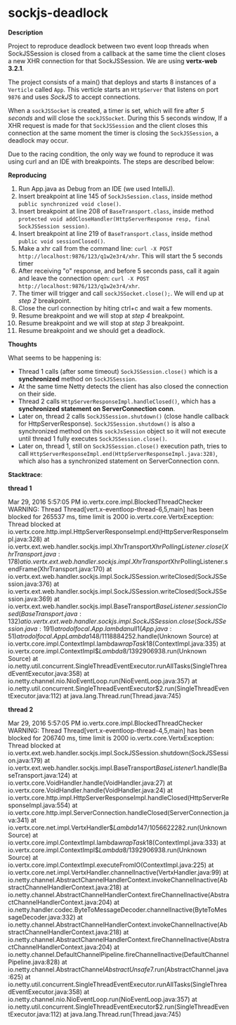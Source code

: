 # sockjs-deadlock

**Description** 

Project to reproduce deadlock between two event loop threads when SockJSSession is closed from a callback at the same time the client closes a new XHR connection for that SockJSSession. We are using **vertx-web 3.2.1**.

The project consists of a main() that deploys and starts 8 instances of a ``Verticle`` called ``App``. This verticle starts an ``HttpServer`` that listens on port ``9876`` and uses *SockJS* to accept connections.

When a ``sockJSSocket`` is created, a timer is set, which will fire after *5 seconds* and will close the ``sockJSSocket``.
During this 5 seconds window, If a XHR request is made for that ``SockJSSession`` and the client closes this connection at the same moment the timer is closing the ``SockJSSession``, a deadlock may occur.

Due to the racing condition, the only way we found to reproduce it was using curl and an IDE with breakpoints. The steps are described below:

**Reproducing**

1. Run App.java as Debug from an IDE (we used IntelliJ).
2. Insert breakpoint at line 145 of ``SockJsSession.class``, inside method ``public synchronized void close()``.
3. Insert breakpoint at line 208 of ``BaseTransport.class``, inside method ``protected void addCloseHandler(HttpServerResponse resp, final SockJSSession session)``.
4. Insert breakpoint at line 219 of ``BaseTransport.class``, inside method ``public void sessionClosed()``.
5. Make a xhr call from the command line: ``curl -X POST http://localhost:9876/123/q1w2e3r4/xhr``. This will start the 5 seconds timer
6. After receiving "o" response, and before 5 seconds pass, call it again and leave the connection open: `curl -X POST http://localhost:9876/123/q1w2e3r4/xhr`.
7. The timer will trigger and call ``sockJSSocket.close();``. We will end up at *step 2* breakpoint.
8. Close the curl connection by hiting ctrl+c and wait a few moments.
9. Resume breakpoint and we will stop at *step 4* breakpoint.
10. Resume breakpoint and we will stop at *step 3* breakpoint.
11. Resume breakpoint and we should get a deadlock.


**Thoughts**

What seems to be happening is:
* Thread 1 calls (after some timeout) ``SockJSSession.close()`` which is a **synchronized** method on ``SockJSSession``.
* At the same time Netty detects the client has also closed the connection on their side.
* Thread 2 calls ``HttpServerResponseImpl.handleClosed()``, which has a **synchronized statement on ServerConnection conn**.
* Later on, thread 2 calls ``SockJSSession.shutdown()`` (close handle callback for HttpServerResponse). ``SockJSSession.shutdown()`` is also a synchronized method on this ``sockJsSession`` object so it will not execute until thread 1 fully executes ``SockJSSession.close()``.
* Later on, thread 1, still on ``SockJSSession.close()`` execution path, tries to call ``HttpServerResponseImpl.end(HttpServerResponseImpl.java:328)``, which also has a synchronized statement on ServerConnection conn.

**Stacktrace**:

**thread 1**

Mar 29, 2016 5:57:05 PM io.vertx.core.impl.BlockedThreadChecker
WARNING: Thread Thread[vert.x-eventloop-thread-6,5,main] has been blocked for 265537 ms, time limit is 2000
io.vertx.core.VertxException: Thread blocked
	at io.vertx.core.http.impl.HttpServerResponseImpl.end(HttpServerResponseImpl.java:328)
	at io.vertx.ext.web.handler.sockjs.impl.XhrTransport$XhrPollingListener.close(XhrTransport.java:178)
	at io.vertx.ext.web.handler.sockjs.impl.XhrTransport$XhrPollingListener.sendFrame(XhrTransport.java:170)
	at io.vertx.ext.web.handler.sockjs.impl.SockJSSession.writeClosed(SockJSSession.java:376)
	at io.vertx.ext.web.handler.sockjs.impl.SockJSSession.writeClosed(SockJSSession.java:369)
	at io.vertx.ext.web.handler.sockjs.impl.BaseTransport$BaseListener.sessionClosed(BaseTransport.java:132)
	at io.vertx.ext.web.handler.sockjs.impl.SockJSSession.close(SockJSSession.java:191)
	at rodolfocal.App.lambda$null$1(App.java:51)
	at rodolfocal.App$$Lambda$148/1118884252.handle(Unknown Source)
	at io.vertx.core.impl.ContextImpl.lambda$wrapTask$18(ContextImpl.java:335)
	at io.vertx.core.impl.ContextImpl$$Lambda$8/1392906938.run(Unknown Source)
	at io.netty.util.concurrent.SingleThreadEventExecutor.runAllTasks(SingleThreadEventExecutor.java:358)
	at io.netty.channel.nio.NioEventLoop.run(NioEventLoop.java:357)
	at io.netty.util.concurrent.SingleThreadEventExecutor$2.run(SingleThreadEventExecutor.java:112)
	at java.lang.Thread.run(Thread.java:745)
	
**thread 2**

Mar 29, 2016 5:57:05 PM io.vertx.core.impl.BlockedThreadChecker
WARNING: Thread Thread[vert.x-eventloop-thread-4,5,main] has been blocked for 206740 ms, time limit is 2000
io.vertx.core.VertxException: Thread blocked
	at io.vertx.ext.web.handler.sockjs.impl.SockJSSession.shutdown(SockJSSession.java:179)
	at io.vertx.ext.web.handler.sockjs.impl.BaseTransport$BaseListener$1.handle(BaseTransport.java:124)
	at io.vertx.core.VoidHandler.handle(VoidHandler.java:27)
	at io.vertx.core.VoidHandler.handle(VoidHandler.java:24)
	at io.vertx.core.http.impl.HttpServerResponseImpl.handleClosed(HttpServerResponseImpl.java:554)
	at io.vertx.core.http.impl.ServerConnection.handleClosed(ServerConnection.java:341)
	at io.vertx.core.net.impl.VertxHandler$$Lambda$147/1056622282.run(Unknown Source)
	at io.vertx.core.impl.ContextImpl.lambda$wrapTask$18(ContextImpl.java:333)
	at io.vertx.core.impl.ContextImpl$$Lambda$8/1392906938.run(Unknown Source)
	at io.vertx.core.impl.ContextImpl.executeFromIO(ContextImpl.java:225)
	at io.vertx.core.net.impl.VertxHandler.channelInactive(VertxHandler.java:99)
	at io.netty.channel.AbstractChannelHandlerContext.invokeChannelInactive(AbstractChannelHandlerContext.java:218)
	at io.netty.channel.AbstractChannelHandlerContext.fireChannelInactive(AbstractChannelHandlerContext.java:204)
	at io.netty.handler.codec.ByteToMessageDecoder.channelInactive(ByteToMessageDecoder.java:332)
	at io.netty.channel.AbstractChannelHandlerContext.invokeChannelInactive(AbstractChannelHandlerContext.java:218)
	at io.netty.channel.AbstractChannelHandlerContext.fireChannelInactive(AbstractChannelHandlerContext.java:204)
	at io.netty.channel.DefaultChannelPipeline.fireChannelInactive(DefaultChannelPipeline.java:828)
	at io.netty.channel.AbstractChannel$AbstractUnsafe$7.run(AbstractChannel.java:625)
	at io.netty.util.concurrent.SingleThreadEventExecutor.runAllTasks(SingleThreadEventExecutor.java:358)
	at io.netty.channel.nio.NioEventLoop.run(NioEventLoop.java:357)
	at io.netty.util.concurrent.SingleThreadEventExecutor$2.run(SingleThreadEventExecutor.java:112)
	at java.lang.Thread.run(Thread.java:745)
